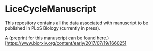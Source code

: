 # LiceCycleManuscript

This repository contains all the data associated with manuscript to be published in PLoS Biology (currently in press). 

A (preprint for this manuscript can be found here.)[https://www.biorxiv.org/content/early/2017/07/19/166025]
